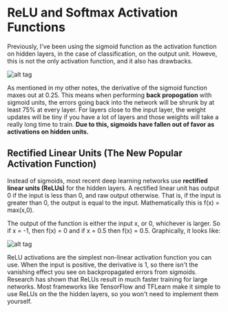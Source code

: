 # ReLU and Softmax Activation Functions

Previously, I've been using the sigmoid function as the activation function on hidden layers, in the case of classification, on the
output unit. Howeve, this is not the only activation function, and it also has drawbacks.

![alt tag](https://d17h27t6h515a5.cloudfront.net/topher/2017/February/5893d15c_sigmoids/sigmoids.png)

As mentioned in my other notes, the derivative of the sigmoid function maxes out at 0.25. This means when performing **back propogation** with sigmoid units, the errors going back into the network will be shrunk by at least 75% at every layer. For layers close to the input layer, the weight updates will be tiny if you have a lot of layers and those weights will take a really long time to train. **Due to this, sigmoids have fallen out of favor as activations on hidden units.**

## Rectified Linear Units (The New Popular Activation Function)

Instead of sigmoids, most recent deep learning networks use **rectified linear units (ReLUs)** for the hidden layers. A rectified linear
unit has output 0 if the input is less than 0, and raw output otherwise. That is, if the input is greater than 0, the output is equal to
the input. Mathematically this is f(x) = max(x,0).

The output of the function is either the input x, or 0, whichever is larger. So if x = -1, then f(x) = 0 and if x = 0.5 then f(x) = 0.5.
Graphically, it looks like:

![alt tag](https://d17h27t6h515a5.cloudfront.net/topher/2017/February/58915ae8_relu/relu.png)

ReLU activations are the simplest non-linear activation function you can use. When the input is positive, the derivative is 1, so there isn't the vanishing effect you see on backpropagated errors from sigmoids. Research has shown that ReLUs result in much faster training for large networks. Most frameworks like TensorFlow and TFLearn make it simple to use ReLUs on the the hidden layers, so you won't need to implement them yourself.

